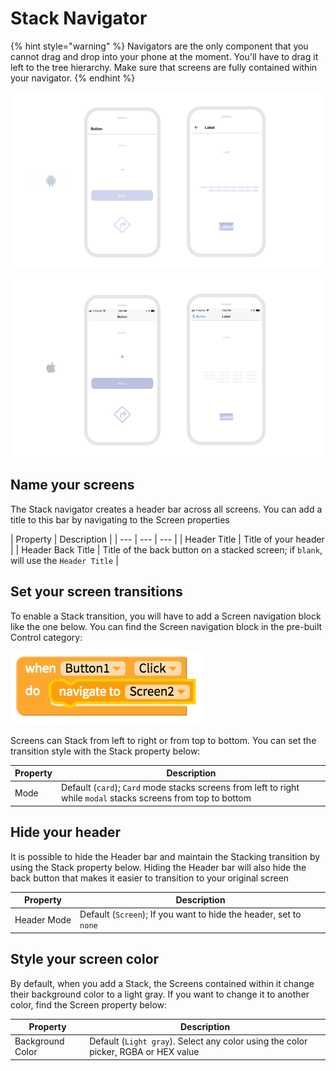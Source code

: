 # Stack Navigator

{% hint style="warning" %}
Navigators are the only component that you cannot drag and drop into your phone at the moment. You'll have to drag it left to the tree hierarchy. Make sure that screens are fully contained within your navigator.
{% endhint %}

![](../../../../.gitbook/assets/thunkable-documentation-exhibits-85.png)

![](../../../../.gitbook/assets/thunkable-documentation-exhibits-84.png)

## Name your screens

The Stack navigator creates a header bar across all screens. You can add a title to this bar by navigating to the Screen properties

| Property | Description |
| --- | --- | --- |
| Header Title | Title of your header |
| Header Back Title | Title of the back button on a stacked screen; if `blank`, will use the `Header Title` |

## Set your screen transitions

To enable a Stack transition, you will have to add a Screen navigation block like the one below. You can find the Screen navigation block in the pre-built Control category:

![](../../../../.gitbook/assets/blocks-control-fig-8%20%281%29.png)

Screens can Stack from left to right or from top to bottom. You can set the transition style with the Stack property below:

| Property | Description |
| --- | --- |
| Mode | Default \(`card`\); `Card` mode stacks screens from left to right while `modal` stacks screens from top to bottom |

## Hide your header

It is possible to hide the Header bar and maintain the Stacking transition by using the Stack property below. Hiding the Header bar will also hide the back button that makes it easier to transition to your original screen

| Property | Description |
| --- | --- |
| Header Mode | Default \(`Screen`\); If you want to hide the header, set to `none` |

## Style your screen color

By default, when you add a Stack, the Screens contained within it change their background color to a light gray. If you want to change it to another color, find the Screen property below:

| Property | Description |
| --- | --- |
| Background Color | Default \(`Light gray`\). Select any color using the color picker, RGBA or HEX value |

